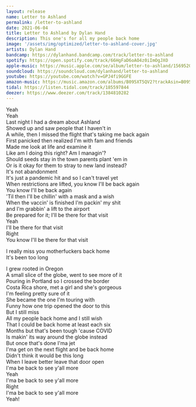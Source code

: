 ```yaml
---
layout: release
name: Letter to Ashland
permalink: /letter-to-ashland
date: 2021-06-04
title: Letter to Ashland by Dylan Hand
description: This one's for all my people back home
image: '/assets/img/optimized/letter-to-ashland-cover.jpg'
artists: Dylan Hand
bandcamp: https://dylanhand.bandcamp.com/track/letter-to-ashland
spotify: https://open.spotify.com/track/66HgFaD6oAO4z0iImOgJXO
apple-music: https://music.apple.com/se/album/letter-to-ashland/1569520135?i=1569520136&app=music
soundcloud: https://soundcloud.com/dylanhand/letter-to-ashland
youtube: https://youtube.com/watch?v=GPJ4fi9GGFE
amazon-music: https://music.amazon.com/albums/B095XT5QV2?trackAsin=B095XSCKH4
tidal: https://listen.tidal.com/track/185597844
deezer: https://www.deezer.com/track/1384810282
---
```

Yeah  
Yeah  
Last night I had a dream about Ashland  
Showed up and saw people that I haven't in  
A while, then I missed the flight that's taking me back again  
First panicked then realized I'm with fam and friends  
Made me look at life and examine it  
Like am I doing this right? Am I managin'?  
Should seeds stay in the town parents plant 'em in  
Or is it okay for them to stray to new land instead?  
It's not abandonment  
It's just a pandemic hit and so I can't travel yet  
When restrictions are lifted, you know I'll be back again  
You know I'll be back again  
'Til then I'll be chillin' with a mask and a wish  
When the vaccin' is finished I'm packin' my shit  
and I'm grabbin' a lift to the airport  
Be prepared for it; I'll be there for that visit  
Yeah  
I'll be there for that visit  
Right  
You know I'll be there for that visit  

I really miss you motherfuckers back home  
It's been too long  

I grew rooted in Oregon  
A small slice of the globe, went to see more of it  
Pouring in Portland so I crossed the border  
Costa Rica shore, met a girl and she's gorgeous  
I'm feeling pretty sure of it  
She became the one I'm touring with  
Funny how one trip opened the door to this  
But I still miss  
All my people back home and I still wish  
That I could be back home at least each six  
Months but that's been tough 'cause COVID  
Is makin' its way around the globe instead  
But once that's done I'ma jet  
I'ma get on the next flight and be back home  
Didn't think it would be this long  
When I leave better leave that door open  
I'ma be back to see y'all more  
Yeah  
I'ma be back to see y'all more  
Right  
I'ma be back to see y'all more  
Yeah!  
